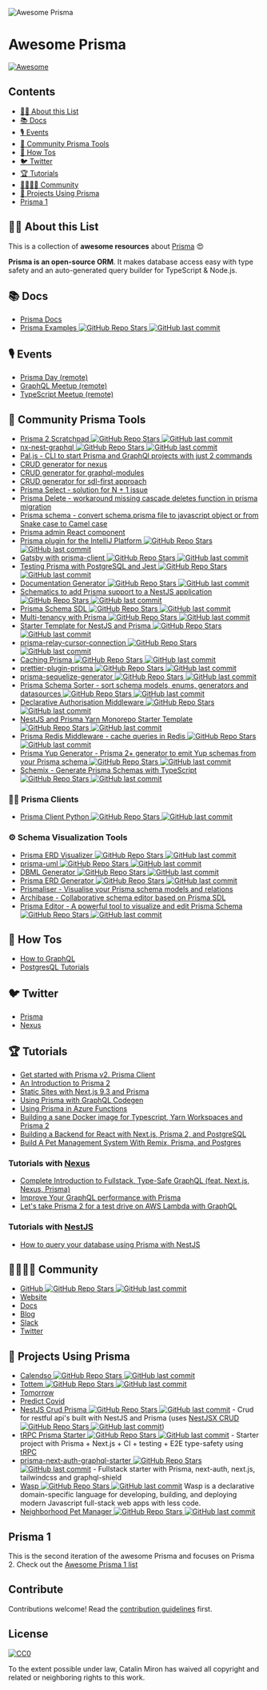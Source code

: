 ![Awesome Prisma](https://i.imgur.com/MQdCTuN.png)

# Awesome Prisma

[![Awesome](https://awesome.re/badge.svg)](https://awesome.re)

## Contents

- [:tipping_hand_woman: About this List](#tipping_hand_woman-about-this-list)
- [:books: Docs](#books-docs)
- [:studio_microphone: Events](#studio_microphone-events)
- [:safety_vest: Community Prisma Tools](#safety_vest-community-prisma-tools)
- [:thinking: How Tos](#thinking-how-tos)
- [:bird: Twitter](#bird-twitter)
- [:trophy: Tutorials](#trophy-tutorials)
- [:family_man_woman_girl_boy: Community](#family_man_woman_girl_boy-community)
- [:space_invader: Projects Using Prisma](#space_invader-projects-using-prisma)
- [Prisma 1](#prisma-1)

## :tipping_hand_woman: About this List

This is a collection of **awesome resources** about [Prisma](https://www.prisma.io/ 'Modern Database Access for TypeScript & Node.js') :heart_eyes:

**Prisma is an open-source ORM**. It makes database access easy with type safety and an auto-generated query builder for TypeScript & Node.js.

## :books: Docs

- [Prisma Docs](https://www.prisma.io/docs/)
- [Prisma Examples ![GitHub Repo Stars](https://img.shields.io/github/stars/prisma/prisma-examples) ![GitHub last commit](https://img.shields.io/github/last-commit/prisma/prisma-examples)](https://github.com/prisma/prisma-examples)

## :studio_microphone: Events

- [Prisma Day (remote)](http://prisma.io/day)
- [GraphQL Meetup (remote)](https://www.meetup.com/graphql-berlin/)
- [TypeScript Meetup (remote)](https://www.meetup.com/TypeScript-Berlin/)

## :safety_vest: Community Prisma Tools

- [Prisma 2 Scratchpad ![GitHub Repo Stars](https://img.shields.io/github/stars/ctrlplusb/prisma2-template) ![GitHub last commit](https://img.shields.io/github/last-commit/ctrlplusb/prisma2-template)](https://github.com/ctrlplusb/prisma2-template)
- [nx-nest-graphql ![GitHub Repo Stars](https://img.shields.io/github/stars/beeman/nx-nest-graphql) ![GitHub last commit](https://img.shields.io/github/last-commit/beeman/nx-nest-graphql)](https://github.com/beeman/nx-nest-graphql)
- [Pal.js - CLI to start Prisma and GraphQl projects with just 2 commands](https://paljs.com)
- [CRUD generator for nexus](https://paljs.com/generator/nexus)
- [CRUD generator for graphql-modules](https://paljs.com/generator/graphql-modules)
- [CRUD generator for sdl-first approach](https://paljs.com/generator/sdl)
- [Prisma Select - solution for N + 1 issue](https://paljs.com/plugins/select)
- [Prisma Delete - workaround missing cascade deletes function in prisma migration](https://paljs.com/plugins/delete)
- [Prisma schema - convert schema.prisma file to javascript object or from Snake case to Camel case](https://paljs.com/cli/schema)
- [Prisma admin React component](https://paljs.com/prisma-admin)
- [Prisma plugin for the IntelliJ Platform ![GitHub Repo Stars](https://img.shields.io/github/stars/gabrielcolson/intellij-prisma) ![GitHub last commit](https://img.shields.io/github/last-commit/gabrielcolson/intellij-prisma)](https://github.com/gabrielcolson/intellij-prisma)
- [Gatsby with prisma-client ![GitHub Repo Stars](https://img.shields.io/github/stars/LekoArts/gatsby-with-prisma-client) ![GitHub last commit](https://img.shields.io/github/last-commit/LekoArts/gatsby-with-prisma-client)](https://github.com/LekoArts/gatsby-with-prisma-client)
- [Testing Prisma with PostgreSQL and Jest ![GitHub Repo Stars](https://img.shields.io/github/stars/ctrlplusb/prisma-pg-jest) ![GitHub last commit](https://img.shields.io/github/last-commit/ctrlplusb/prisma-pg-jest)](https://github.com/ctrlplusb/prisma-pg-jest)
- [Documentation Generator ![GitHub Repo Stars](https://img.shields.io/github/stars/pantharshit00/prisma-docs-generator) ![GitHub last commit](https://img.shields.io/github/last-commit/pantharshit00/prisma-docs-generator)](https://github.com/pantharshit00/prisma-docs-generator)
- [Schematics to add Prisma support to a NestJS application ![GitHub Repo Stars](https://img.shields.io/github/stars/marcjulian/nestjs-prisma) ![GitHub last commit](https://img.shields.io/github/last-commit/marcjulian/nestjs-prisma)](https://github.com/marcjulian/nestjs-prisma)
- [Prisma Schema SDL ![GitHub Repo Stars](https://img.shields.io/github/stars/amplication/prisma-schema-dsl) ![GitHub last commit](https://img.shields.io/github/last-commit/amplication/prisma-schema-dsl)](https://github.com/amplication/prisma-schema-dsl)
- [Multi-tenancy with Prisma ![GitHub Repo Stars](https://img.shields.io/github/stars/errorname/prisma-multi-tenant) ![GitHub last commit](https://img.shields.io/github/last-commit/errorname/prisma-multi-tenant)](https://github.com/errorname/prisma-multi-tenant)
- [Starter Template for NestJS and Prisma ![GitHub Repo Stars](https://img.shields.io/github/stars/fivethree-team/nestjs-prisma-starter) ![GitHub last commit](https://img.shields.io/github/last-commit/fivethree-team/nestjs-prisma-starter)](https://github.com/fivethree-team/nestjs-prisma-starter)
- [prisma-relay-cursor-connection ![GitHub Repo Stars](https://img.shields.io/github/stars/devoxa/prisma-relay-cursor-connection) ![GitHub last commit](https://img.shields.io/github/last-commit/devoxa/prisma-relay-cursor-connection)](https://github.com/devoxa/prisma-relay-cursor-connection)
- [Caching Prisma ![GitHub Repo Stars](https://img.shields.io/github/stars/joellefkowitz/cached-prisma) ![GitHub last commit](https://img.shields.io/github/last-commit/joellefkowitz/cached-prisma)](https://github.com/joellefkowitz/cached-prisma)
- [prettier-plugin-prisma ![GitHub Repo Stars](https://img.shields.io/github/stars/umidbekk/prettier-plugin-prisma) ![GitHub last commit](https://img.shields.io/github/last-commit/umidbekk/prettier-plugin-prisma)](https://github.com/umidbekk/prettier-plugin-prisma)
- [prisma-sequelize-generator ![GitHub Repo Stars](https://img.shields.io/github/stars/floydspace/prisma-sequelize-generator) ![GitHub last commit](https://img.shields.io/github/last-commit/floydspace/prisma-sequelize-generator)](https://github.com/floydspace/prisma-sequelize-generator)
- [Prisma Schema Sorter - sort schema models, enums, generators and datasources ![GitHub Repo Stars](https://img.shields.io/github/stars/omar-dulaimi/prisma-schema-sorter) ![GitHub last commit](https://img.shields.io/github/last-commit/omar-dulaimi/prisma-schema-sorter)](https://github.com/omar-dulaimi/prisma-schema-sorter)
- [Declarative Authorisation Middleware ![GitHub Repo Stars](https://img.shields.io/github/stars/joindeed/prisma-auth) ![GitHub last commit](https://img.shields.io/github/last-commit/joindeed/prisma-auth)](https://github.com/joindeed/prisma-auth)
- [NestJS and Prisma Yarn Monorepo Starter Template ![GitHub Repo Stars](https://img.shields.io/github/stars/alitnk/nest-prisma-monorepo) ![GitHub last commit](https://img.shields.io/github/last-commit/alitnk/nest-prisma-monorepo)](https://github.com/alitnk/nest-prisma-monorepo)
- [Prisma Redis Middleware - cache queries in Redis ![GitHub Repo Stars](https://img.shields.io/github/stars/Asjas/prisma-redis-middleware) ![GitHub last commit](https://img.shields.io/github/last-commit/Asjas/prisma-redis-middleware)](https://github.com/Asjas/prisma-redis-middleware)
- [Prisma Yup Generator - Prisma 2+ generator to emit Yup schemas from your Prisma schema ![GitHub Repo Stars](https://img.shields.io/github/stars/omar-dulaimi/prisma-yup-generator) ![GitHub last commit](https://img.shields.io/github/last-commit/omar-dulaimi/prisma-yup-generator)](https://github.com/omar-dulaimi/prisma-yup-generator)
- [Schemix - Generate Prisma Schemas with TypeScript ![GitHub Repo Stars](https://img.shields.io/github/stars/ridafkih/schemix) ![GitHub last commit](https://img.shields.io/github/last-commit/ridafkih/schemix)](https://github.com/ridafkih/schemix)

### :man_technologist: Prisma Clients

- [Prisma Client Python ![GitHub Repo Stars](https://img.shields.io/github/stars/RobertCraigie/prisma-client-py) ![GitHub last commit](https://img.shields.io/github/last-commit/RobertCraigie/prisma-client-py)](https://github.com/RobertCraigie/prisma-client-py)


### :gear: Schema Visualization Tools

- [Prisma ERD Visualizer ![GitHub Repo Stars](https://img.shields.io/github/stars/skn0tt/prisma-erd) ![GitHub last commit](https://img.shields.io/github/last-commit/skn0tt/prisma-erd)](https://github.com/skn0tt/prisma-erd)
- [prisma-uml ![GitHub Repo Stars](https://img.shields.io/github/stars/emyann/prisma-uml) ![GitHub last commit](https://img.shields.io/github/last-commit/emyann/prisma-uml)](https://github.com/emyann/prisma-uml)
- [DBML Generator ![GitHub Repo Stars](https://img.shields.io/github/stars/notiz-dev/prisma-dbml-generator) ![GitHub last commit](https://img.shields.io/github/last-commit/notiz-dev/prisma-dbml-generator)](https://github.com/notiz-dev/prisma-dbml-generator)
- [Prisma ERD Generator ![GitHub Repo Stars](https://img.shields.io/github/stars/keonik/prisma-erd-generator) ![GitHub last commit](https://img.shields.io/github/last-commit/keonik/prisma-erd-generator)](https://github.com/keonik/prisma-erd-generator)
- [Prismaliser - Visualise your Prisma schema models and relations](https://prismaliser.app/)
- [Archibase - Collaborative schema editor based on Prisma SDL](https://archibase.dev/)
- [Prisma Editor - A powerful tool to visualize and edit Prisma Schema ![GitHub Repo Stars](https://img.shields.io/github/stars/mohammed-bahumaish/prisma-editor) ![GitHub last commit](https://img.shields.io/github/last-commit/mohammed-bahumaish/prisma-editor)](https://github.com/mohammed-bahumaish/prisma-editor)


## :thinking: How Tos

- [How to GraphQL](https://www.howtographql.com/)
- [PostgresQL Tutorials](https://www.prisma.io/tutorials/?tag=postgresql)

## :bird: Twitter

- [Prisma](http://twitter.com/prisma)
- [Nexus](http://twitter.com/nexusgql)

## :trophy: Tutorials

- [Get started with Prisma v2. Prisma Client](https://egghead.io/playlists/get-started-with-prisma-v2-prisma-client-8bae)
- [An Introduction to Prisma 2](https://blog.logrocket.com/an-introduction-to-prisma-2/)
- [Static Sites with Next.js 9.3 and Prisma](https://leerob.io/blog/next-prisma)
- [Using Prisma with GraphQL Codegen](https://medium.com/tomorrowapp/using-prisma-with-graphql-codegen-eed022c13749)
- [Using Prisma in Azure Functions](https://swacblooms.com/using-prisma-in-azure-functions/)
- [Building a sane Docker image for Typescript, Yarn Workspaces and Prisma 2](https://medium.com/@emilefugulin/building-a-sane-docker-image-for-typescript-lerna-and-prisma-2-76d8ff9926e4)
- [Building a Backend for React with Next.js, Prisma 2, and PostgreSQL](https://www.youtube.com/watch?v=Bqacj0iOL68)
- [Build A Pet Management System With Remix, Prisma, and Postgres](https://www.youtube.com/watch?v=wqyHGQlZcws&list=PLTnRtjQN5ieYu9SdwLvzKYFVtfqySY7FT)

### Tutorials with [Nexus](https://www.nexusjs.org/#/)
- [Complete Introduction to Fullstack, Type-Safe GraphQL (feat. Next.js, Nexus, Prisma)](https://dev.to/prisma/complete-introduction-to-fullstack-type-safe-graphql-feat-next-js-nexus-prisma-c5)
- [Improve Your GraphQL performance with Prisma](https://dev.to/ahmedelywa/improve-your-graphql-performance-with-prisma-2jia)
- [Let's take Prisma 2 for a test drive on AWS Lambda with GraphQL](https://itnext.io/lets-take-prisma-2-for-a-test-drive-on-aws-lambda-with-graphql-%EF%B8%8F-f4be711e93cc)

### Tutorials with [NestJS](https://nestjs.com/)
- [How to query your database using Prisma with NestJS](https://notiz.dev/blog/how-to-connect-nestjs-with-prisma)

## :family_man_woman_girl_boy: Community

- [GitHub ![GitHub Repo Stars](https://img.shields.io/github/stars/prisma/prisma) ![GitHub last commit](https://img.shields.io/github/last-commit/prisma/prisma)](https://github.com/prisma/prisma/)
- [Website](https://prisma.io)
- [Docs](https://prisma.io/docs/)
- [Blog](https://prisma.io/blog)
- [Slack](https://slack.prisma.io/)
- [Twitter](https://twitter.com/prisma)

## :space_invader: Projects Using Prisma

- [Calendso ![GitHub Repo Stars](https://img.shields.io/github/stars/calendso/calendso) ![GitHub last commit](https://img.shields.io/github/last-commit/calendso/calendso)](https://github.com/calendso/calendso)
- [Tottem ![GitHub Repo Stars](https://img.shields.io/github/stars/poulainv/tottem) ![GitHub last commit](https://img.shields.io/github/last-commit/poulainv/tottem)](https://github.com/poulainv/tottem)
- [Tomorrow](https://www.tomorrowapp.io/)
- [Predict Covid](https://predictcovid.com/)
- [NestJS Crud Prisma ![GitHub Repo Stars](https://img.shields.io/github/stars/silicon-hills/nestjs-crud-prisma) ![GitHub last commit](https://img.shields.io/github/last-commit/silicon-hills/nestjs-crud-prisma)](https://github.com/silicon-hills/nestjs-crud-prisma) - Crud for restful api's built with NestJS and Prisma (uses [NestJSX CRUD ![GitHub Repo Stars](https://img.shields.io/github/stars/nestjsx/crud) ![GitHub last commit](https://img.shields.io/github/last-commit/nestjsx/crud)](https://github.com/nestjsx/crud))
- [tRPC Prisma Starter ![GitHub Repo Stars](https://img.shields.io/github/stars/trpc/examples-next-prisma-starter) ![GitHub last commit](https://img.shields.io/github/last-commit/trpc/examples-next-prisma-starter)](https://github.com/trpc/examples-next-prisma-starter) - Starter project with Prisma + Next.js + CI + testing + E2E type-safety using [tRPC](https://trpc.io)
- [prisma-next-auth-graphql-starter ![GitHub Repo Stars](https://img.shields.io/github/stars/wangel13/prisma-next-auth-graphql-starter) ![GitHub last commit](https://img.shields.io/github/last-commit/wangel13/prisma-next-auth-graphql-starter)](https://github.com/wangel13/prisma-next-auth-graphql-starter) - Fullstack starter with Prisma, next-auth, next.js, tailwindcss and graphql-shield
- [Wasp ![GitHub Repo Stars](https://img.shields.io/github/stars/wasp-lang/wasp) ![GitHub last commit](https://img.shields.io/github/last-commit/wasp-lang/wasp)](https://github.com/wasp-lang/wasp) Wasp is a declarative domain-specific language for developing, building, and deploying modern Javascript full-stack web apps with less code.
- [Neighborhood Pet Manager ![GitHub Repo Stars](https://img.shields.io/github/stars/AustinGil/npm) ![GitHub last commit](https://img.shields.io/github/last-commit/AustinGil/npm)](https://github.com/AustinGil/npm)

## Prisma 1

This is the second iteration of the awesome Prisma and focuses on Prisma 2.
Check out the [Awesome Prisma 1 list](awesome-prisma1.md)

## Contribute

Contributions welcome! Read the [contribution guidelines](contributing.md) first.

## License

[![CC0](http://mirrors.creativecommons.org/presskit/buttons/88x31/svg/cc-zero.svg)](http://creativecommons.org/publicdomain/zero/1.0)

To the extent possible under law, Catalin Miron has waived all copyright and
related or neighboring rights to this work.
